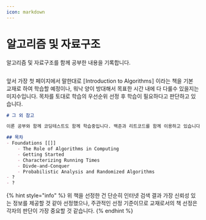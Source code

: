 ```yaml
---
icon: markdown
---
```


# 알고리즘 및 자료구조

알고리즘 및 자료구조를 함께 공부한 내용을 기록합니다. 

<figure><img src="https://gitbookio.github.io/onboarding-template-images/markdown-hero.png" alt=""><figcaption></figcaption></figure>

앞서 가장 첫 페이지에서 말한대로 ⟦Introduction to Algorithms⟧ 이라는 책을 기본 교재로 하여 학습할 예정이나, 워낙 양이 방대해서 목표한 시간 내에 다 다룰수 있을지는 미지수입니다.  목차를 토대로 학습의 우선순위 선정 후 학습이 필요하다고 판단하고 있습니다. 

```markdown
# 그 외 참고

이론 공부와 함께 코딩테스트도 함께 학습중입니다. 백준과 리트코드를 함께 이용하고 있습니다. 리트코드 링크를 함께 올립니다. [link](https://leetcode.com/) 

## 목차
- Foundations [[]]
	- The Role of Algorithms in Computing
	- Getting Started
	- Characterizing Running Times
	- Divde-and-Conquer
	- Probabilistic Analysis and Randomized Algorithms
- ?
- ?
```

{% hint style="info" %}
위 책을 선정한 건 단순히 인터넷 검색 결과 가장 신뢰성 있는 정보를 제공할 것 같아 선정했으나, 주관적인 선정 기준이므로 교재로서의 책 선정은 각자의 판단이 가장 중요할 것 같습니다.
{% endhint %}
